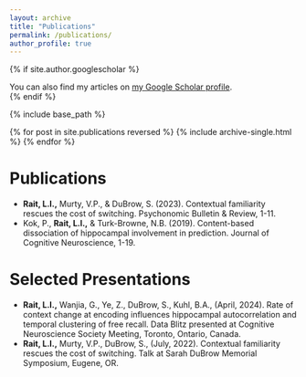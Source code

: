 ```yaml
---
layout: archive
title: "Publications"
permalink: /publications/
author_profile: true
---
```


{% if site.author.googlescholar %}
  <div class="wordwrap">You can also find my articles on <a href="{{[site.author.googlescholar](https://scholar.google.com/citations?user=FMXN4lQAAAAJ&hl=en&oi=ao)}}">my Google Scholar profile</a>.</div>
{% endif %}

{% include base_path %}

{% for post in site.publications reversed %}
  {% include archive-single.html %}
{% endfor %}


Publications
=======
* **Rait, L.I.,** Murty, V.P., & DuBrow, S. (2023). Contextual familiarity rescues the cost of switching. Psychonomic Bulletin & Review, 1-11.
* Kok, P., **Rait, L.I.,** & Turk-Browne, N.B. (2019). Content-based dissociation of hippocampal involvement in prediction. Journal of Cognitive Neuroscience, 1-19.

Selected Presentations
======
* **Rait, L.I.,** Wanjia, G., Ye, Z., DuBrow, S., Kuhl, B.A., (April, 2024). Rate of context change at encoding influences hippocampal autocorrelation and temporal clustering of free recall. Data Blitz presented at Cognitive Neuroscience Society Meeting, Toronto, Ontario, Canada. 
* **Rait, L.I.,** Murty, V.P., DuBrow, S., (July, 2022). Contextual familiarity rescues the cost of switching. Talk at Sarah DuBrow Memorial Symposium, Eugene, OR.



